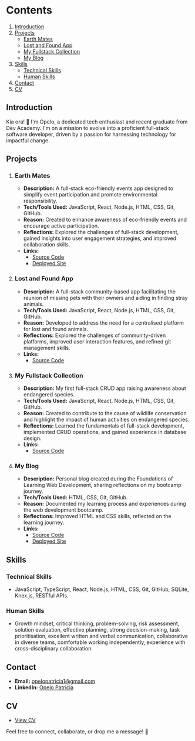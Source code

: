 # Contents

1. [Introduction](#introduction)
2. [Projects](#projects)
   - [Earth Mates](#earth-mates)
   - [Lost and Found App](#lost-and-found-app)
   - [My Fullstack Collection](#my-fullstack-collection)
   - [My Blog](#my-blog)
3. [Skills](#skills)
   - [Technical Skills](#technical-skills)
   - [Human Skills](#human-skills)
4. [Contact](#contact)
5. [CV](#cv)

## Introduction

Kia ora! 👋 I'm Opelo, a dedicated tech enthusiast and recent graduate from Dev Academy. I'm on a mission to evolve into a proficient full-stack software developer, driven by a passion for harnessing technology for impactful change.

## Projects

1. ### Earth Mates
   - **Description:** A full-stack eco-friendly events app designed to simplify event participation and promote environmental responsibility.
   - **Tech/Tools Used:** JavaScript, React, Node.js, HTML, CSS, Git, GitHub.
   - **Reason:** Created to enhance awareness of eco-friendly events and encourage active participation.
   - **Reflections:** Explored the challenges of full-stack development, gained insights into user engagement strategies, and improved collaboration skills.
   - **Links:**
      - [Source Code](https://github.com/pikopiko-2023/earth-mates)
      - [Deployed Site](https://earth-mates.devacademy.nz/)

2. ### Lost and Found App
   - **Description:** A full-stack community-based app facilitating the reunion of missing pets with their owners and aiding in finding stray animals.
   - **Tech/Tools Used:** JavaScript, React, Node.js, HTML, CSS, Git, GitHub.
   - **Reason:** Developed to address the need for a centralised platform for lost and found animals.
   - **Reflections:** Explored the challenges of community-driven platforms, improved user interaction features, and refined git management skills.
   - **Links:**
      - [Source Code](https://github.com/pikopiko-2023/lost-and-found)

3. ### My Fullstack Collection
   - **Description:** My first full-stack CRUD app raising awareness about endangered species.
   - **Tech/Tools Used:** JavaScript, React, Node.js, HTML, CSS, Git, GitHub.
   - **Reason:** Created to contribute to the cause of wildlife conservation and highlight the impact of human activities on endangered species.
   - **Reflections:** Learned the fundamentals of full-stack development, implemented CRUD operations, and gained experience in database design.
   - **Links:**
      - [Source Code](https://github.com/pikopiko-2023/my-fullstack-collection-query/tree/opelo)

4. ### My Blog
   - **Description:** Personal blog created during the Foundations of Learning Web Development, sharing reflections on my bootcamp journey.
   - **Tech/Tools Used:** HTML, CSS, Git, GitHub.
   - **Reason:** Documented my learning process and experiences during the web development bootcamp.
   - **Reflections:** Improved HTML and CSS skills, reflected on the learning journey.
   - **Links:**
      - [Source Code](https://github.com/opelo-kebaitse/opelo-kebaitse.github.io)
      - [Deployed Site](https://opelo-kebaitse.github.io)

## Skills

### Technical Skills
- JavaScript, TypeScript, React, Node.js, HTML, CSS, Git, GitHub, SQLite, Knex.js, RESTful APIs.

### Human Skills
- Growth mindset, critical thinking, problem-solving, risk assessment, solution evaluation, effective planning, strong decision-making, task prioritisation, excellent written and verbal communication, collaborative in diverse teams, comfortable working independently, experience with cross-disciplinary collaboration.

## Contact

- **Email:** opelopatricia1@gmail.com
- **LinkedIn:** [Opelo Patricia](https://www.linkedin.com/in/opelo-patricia/)

## CV
- [View CV](https://github.com/opelo-kebaitse/opelo-kebaitse/blob/main/Opelo%20Patricia%20_%20CV.pdf)

Feel free to connect, collaborate, or drop me a message! 🚀
